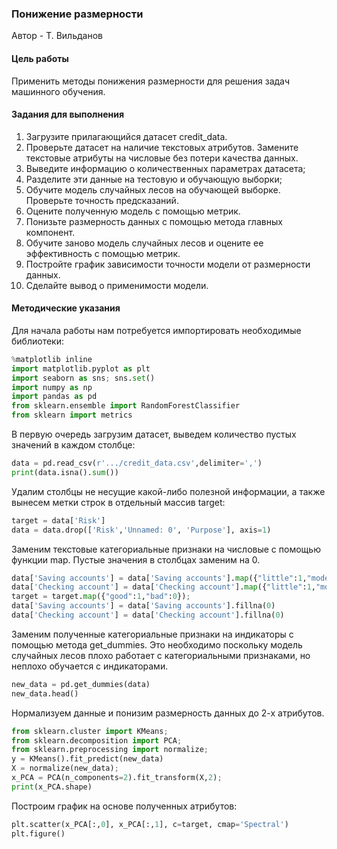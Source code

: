 ### Понижение размерности

Автор - Т. Вильданов

#### Цель работы

Применить методы понижения размерности для решения задач машинного обучения.

#### Задания для выполнения

1. Загрузите прилагающийся датасет credit_data.
2. Проверьте датасет на наличие текстовых атрибутов. Замените текстовые атрибуты на числовые без потери качества данных.
3. Выведите информацию о количественных параметрах датасета;
4. Разделите эти данные на тестовую и обучающую выборки;
5. Обучите модель случайных лесов на обучающей выборке. Проверьте точность предсказаний.
6. Оцените полученную модель с помощью метрик.
7. Понизьте размерность данных с помощью метода главных компонент.
8. Обучите заново модель случайных лесов и оцените ее эффективность с помощью метрик.
9. Постройте график зависимости точности модели от размерности данных.
10. Сделайте вывод о применимости модели.

#### Методические указания

Для начала работы нам потребуется импортировать необходимые библиотеки:

```py
%matplotlib inline
import matplotlib.pyplot as plt
import seaborn as sns; sns.set()
import numpy as np
import pandas as pd
from sklearn.ensemble import RandomForestClassifier
from sklearn import metrics
```

В первую очередь загрузим датасет, выведем количество пустых значений в каждом столбце:

```py
data = pd.read_csv(r'.../credit_data.csv',delimiter=',')
print(data.isna().sum())
```

Удалим столбцы не несущие какой-либо полезной информации, а также вынесем метки строк в отдельный массив target:

```py
target = data['Risk']
data = data.drop(['Risk','Unnamed: 0', 'Purpose'], axis=1)
```

Заменим текстовые категориальные признаки на числовые с помощью функции map. Пустые значения в столбцах заменим на 0.

```py
data['Saving accounts'] = data['Saving accounts'].map({"little":1,"moderate":2,"quite rich":3 ,"rich":4 });
data['Checking account'] = data['Checking account'].map({"little":1,"moderate":2,"rich":3 });
target = target.map({"good":1,"bad":0});
data['Saving accounts'] = data['Saving accounts'].fillna(0)
data['Checking account'] = data['Checking account'].fillna(0)
```

Заменим полученные категориальные признаки на индикаторы с помощью метода get_dummies. Это необходимо поскольку модель случайных лесов плохо работает с категориальными признаками, но неплохо обучается с индикаторами.

```py
new_data = pd.get_dummies(data)
new_data.head()
```

Нормализуем данные и понизим размерность данных до 2-х атрибутов.

```py
from sklearn.cluster import KMeans;
from sklearn.decomposition import PCA;
from sklearn.preprocessing import normalize;
y = KMeans().fit_predict(new_data)
X = normalize(new_data);
x_PCA = PCA(n_components=2).fit_transform(X,2);
print(x_PCA.shape)
```

Построим график на основе полученных атрибутов:

```py
plt.scatter(x_PCA[:,0], x_PCA[:,1], c=target, cmap='Spectral')
plt.figure()
```
